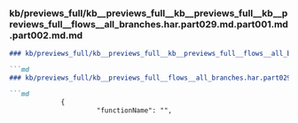 ### kb/previews_full/kb__previews_full__kb__previews_full__kb__previews_full__flows__all_branches.har.part029.md.part001.md.part002.md.md

```md
### kb/previews_full/kb__previews_full__kb__previews_full__flows__all_branches.har.part029.md.part001.md.part002.md

```md
### kb/previews_full/kb__previews_full__flows__all_branches.har.part029.md.part001.md (part 002)

```md
             {
                      "functionName": "",
                 
```

```

```

```
